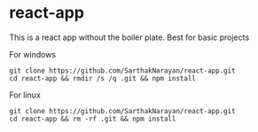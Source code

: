 # react-app
This is a react app without the boiler plate. Best for basic projects

For windows

```
git clone https://github.com/SarthakNarayan/react-app.git
cd react-app && rmdir /s /q .git && npm install
```

For linux

```
git clone https://github.com/SarthakNarayan/react-app.git
cd react-app && rm -rf .git && npm install
```
